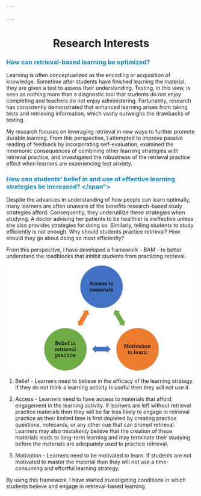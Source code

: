 ```yaml
---

---
```


# <center>Research Interests</center>

### <span style="color:#1b85b8">How can retrieval-based learning be optimized?</span>
Learning is often conceptualized as the encoding or acquisition of knowledge. Sometime after students have finished learning the material, they are given a test to assess their understanding. Testing, in this view, is seen as nothing more than a diagnostic tool that students do not enjoy completing  and teachers do not enjoy administering. Fortunately, research has consistently demonstrated that enhanced learning arises from taking tests and retrieving information, which vastly outweighs the drawbacks of testing.

My research focuses on leveraging retrieval in new ways to further promote durable learning. From this perspective, I attempted to improve passive reading of feedback by incorporating self-evaluation, examined the mnemonic consequences of combining other learning strategies with retrieval practice, and investigated the robustness of the retrieval practice effect when learners are experiencing test anxiety.

### <span style="color:#1b85b8  "> How can students' belief in and use of effective learning strategies be increased? </span">
Despite the advances in understanding of how people can learn optimally, many learners are often unaware of the benefits research-based study strategies afford. Consequently, they underutilize these strategies when studying. A doctor advising her patients to be healthier is ineffective unless she also provides strategies for doing so. Similarly, telling students to study efficiently is not enough. Why should students practice retrieval? How should they go about doing so most efficiently?

From this perspective, I have developed a framework - BAM - to better understand the roadblocks that inhibit students from practicing retrieval. 

![alt text](BAM.jpeg)

1. Belief - Learners need to believe in the efficacy of the learning strategy. If they do not think a learning activity is useful then they will not use it.

2. Access - Learners need to have access to materials that afford engagement in the learning activity. If learners are left without retrieval practice materials then they will be far less likely to engage in retrieval practice as their limited time is first depleted by creating practice questions, notecards, or any other cue that can prompt retrieval. Learners may also mistakenly believe that the creation of these materials leads to long-term learning and may terminate their studying before the materials are adequately used to practice retrieval.

3. Motivation - Learners need to be motivated to learn. If students are not motivated to master the material then they will not use a time-consuming and effortful learning strategy.

By using this framework, I have started investigating conditions in which students believe and engage in retrieval-based learning. 
 
